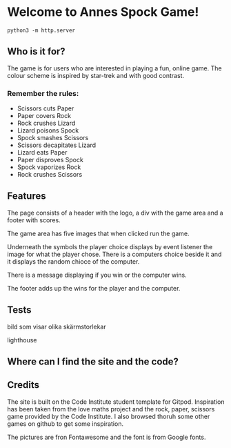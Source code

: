 <h1>Welcome to Annes Spock Game!</h1>

`python3 -m http.server`

<h2>Who is it for?</h2>
The game is for users who are interested in playing a fun, online game. The colour scheme is inspired by star-trek and with good contrast.

<h3>Remember the rules:</h3>
<ul>
<li>Scissors cuts Paper</li>
<li>Paper covers Rock</li>
<li>Rock crushes Lizard</li>
<li>Lizard poisons Spock</li>
<li>Spock smashes Scissors</li>
<li>Scissors decapitates Lizard</li>
<li>Lizard eats Paper</li>
<li>Paper disproves Spock</li>
<li>Spock vaporizes Rock</li>
<li>Rock crushes Scissors</li>
</ul>

<h2>Features</h2>
The page consists of a header with the logo, a div with the game area and a footer with scores. 

The game area has five images that when clicked run the game. 

Underneath the symbols the player choice displays by event listener the image for what the player chose. There is a computers choice beside it and it displays the random chioce of the computer.

There is a message displaying if you win or the computer wins.

The footer adds up the wins for the player and the computer. 

<h2>Tests</h2> 

bild som visar olika skärmstorlekar

lighthouse

<h2>Where can I find the site and the code?</h2>

<h2>Credits</h2>
The site is built on the Code Institute student template for Gitpod. Inspiration has been taken from the love maths project and the rock, paper, scissors game provided by the Code Institute. I also browsed thoruh some other games on github to get some inspiration.

The pictures are fron Fontawesome and the font is from Google fonts.


